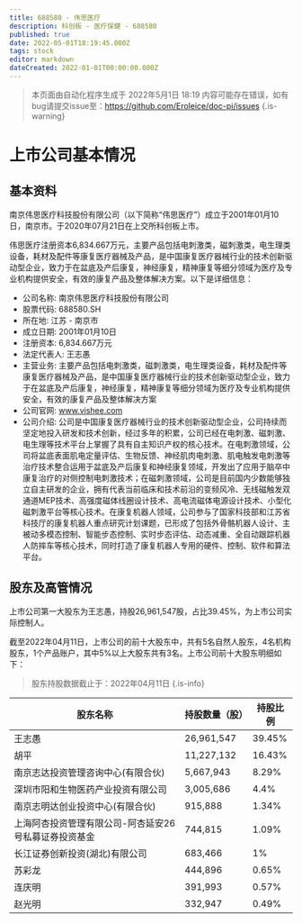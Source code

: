 ```yaml
---
title: 688580 - 伟思医疗
description: 科创板 - 医疗保健 - 688580
published: true
date: 2022-05-01T18:19:45.000Z
tags: stock
editor: markdown
dateCreated: 2022-01-01T00:00:00.000Z
---
```


> 本页面由自动化程序生成于 2022年5月1日 18:19
> 内容可能存在错误，如有bug请提交issue至：https://github.com/Eroleice/doc-pi/issues
{.is-warning}

# 上市公司基本情况

## 基本资料

南京伟思医疗科技股份有限公司（以下简称“伟思医疗”）成立于2001年01月10日，南京市。于2020年07月21日在上交所科创板上市。

伟思医疗注册资本6,834.667万元，主要产品包括电刺激类，磁刺激类，电生理类设备，耗材及配件等康复医疗器械及产品，是中国康复医疗器械行业的技术创新驱动型企业，致力于在盆底及产后康复，神经康复，精神康复等细分领域为医疗及专业机构提供安全，有效的康复产品及整体解决方案。以下是详细信息：

- 公司名称: 南京伟思医疗科技股份有限公司
- 股票代码: 688580.SH
- 所在地: 江苏 - 南京市
- 成立日期: 2001年01月10日
- 注册资本: 6,834.667万元
- 法定代表人: 王志愚
- 主营业务: 主要产品包括电刺激类，磁刺激类，电生理类设备，耗材及配件等康复医疗器械及产品，是中国康复医疗器械行业的技术创新驱动型企业，致力于在盆底及产后康复，神经康复，精神康复等细分领域为医疗及专业机构提供安全，有效的康复产品及整体解决方案
- 公司官网: www.vishee.com
- 公司介绍: 公司是中国康复医疗器械行业的技术创新驱动型企业，公司持续而坚定地投入研发和技术创新，经过多年的积累，公司已经在电刺激、磁刺激、电生理等技术平台上掌握了具有自主知识产权的核心技术。在电刺激领域，公司将盆底表面肌电定量评估、生物反馈、神经肌肉电刺激、肌电触发电刺激等治疗技术整合运用于盆底及产后康复和神经康复领域，开发出了应用于脑卒中康复治疗的对侧控制电刺激技术；在磁刺激领域，公司是目前国内少数能够独立自主研发的企业，拥有代表当前临床和技术前沿的变频风冷、无线磁触发双通道MEP技术、高强度磁体线圈设计技术、高电流磁体电源设计技术、小型化磁刺激平台等核心技术。在康复机器人领域，公司参与了国家科技部和江苏省科技厅的康复机器人重点研究计划课题，已形成了包括外骨骼机器人设计、主被动多模态控制、智能步态控制、实时步态评估、动态减重、全自动跟踪机器人防摔车等核心技术，同时打造了康复机器人专用的硬件、控制、软件和算法平台。


## 股东及高管情况

上市公司第一大股东为王志愚，持股26,961,547股，占比39.45%，为上市公司实际控制人。

截至2022年04月11日，上市公司的前十大股东中，共有5名自然人股东，4名机构股东，1个产品账户，其中5%以上大股东共有3名。上市公司前十大股东明细如下：

> 股东持股数据截止于：2022年04月11日
{.is-info}

| 股东名称 | 持股数量（股） | 持股比例 |
| --- | --- | --- |
| 王志愚 | 26,961,547 | 39.45% |
| 胡平 | 11,227,132 | 16.43% |
| 南京志达投资管理咨询中心(有限合伙) | 5,667,943 | 8.29% |
| 深圳市阳和生物医药产业投资有限公司 | 3,005,686 | 4.4% |
| 南京志明达创业投资中心(有限合伙) | 915,888 | 1.34% |
| 上海阿杏投资管理有限公司-阿杏延安26号私募证券投资基金 | 744,815 | 1.09% |
| 长江证券创新投资(湖北)有限公司 | 683,466 | 1% |
| 苏彩龙 | 444,896 | 0.65% |
| 连庆明 | 391,993 | 0.57% |
| 赵光明 | 332,947 | 0.49% |




